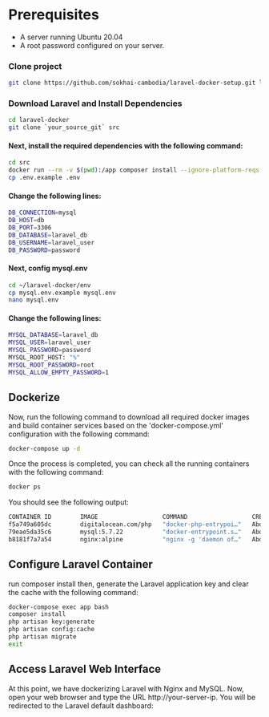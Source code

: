 # Prerequisites
 - A server running Ubuntu 20.04
 - A root password configured on your server.

### Clone project

```bash
git clone https://github.com/sokhai-cambodia/laravel-docker-setup.git laravel-docker
```
### Download Laravel and Install Dependencies

```bash
cd laravel-docker
git clone `your_source_git` src
```

#### Next, install the required dependencies with the following command:
```bash
cd src
docker run --rm -v $(pwd):/app composer install --ignore-platform-reqs
cp .env.example .env
```

#### Change the following lines:
```bash
DB_CONNECTION=mysql
DB_HOST=db
DB_PORT=3306
DB_DATABASE=laravel_db
DB_USERNAME=laravel_user
DB_PASSWORD=password
```


#### Next, config mysql.env
```bash
cd ~/laravel-docker/env
cp mysql.env.example mysql.env
nano mysql.env
```

#### Change the following lines:
```bash
MYSQL_DATABASE=laravel_db
MYSQL_USER=laravel_user
MYSQL_PASSWORD=password
MYSQL_ROOT_HOST: "%"
MYSQL_ROOT_PASSWORD=root
MYSQL_ALLOW_EMPTY_PASSWORD=1
```

## Dockerize

Now, run the following command to download all required docker images and build container services based on the 'docker-compose.yml' configuration with the following command:

```bash
docker-compose up -d
```

Once the process is completed, you can check all the running containers with the following command:
```bash
docker ps
```

You should see the following output:
```bash
CONTAINER ID        IMAGE                  COMMAND                  CREATED              STATUS              PORTS                                      NAMES
f5a749a605dc        digitalocean.com/php   "docker-php-entrypoi…"   About a minute ago   Up About a minute   9000/tcp                                   app
79eae5da35c6        mysql:5.7.22           "docker-entrypoint.s…"   About a minute ago   Up About a minute   0.0.0.0:3306->3306/tcp                     db
b8181f7a7a54        nginx:alpine           "nginx -g 'daemon of…"   About a minute ago   Up About a minute   0.0.0.0:80->80/tcp, 0.0.0.0:443->443/tcp   webserver
```

## Configure Laravel Container

run composer install then, generate the Laravel application key and clear the cache with the following command:
```bash
docker-compose exec app bash
composer install
php artisan key:generate
php artisan config:cache
php artisan migrate
exit
```

## Access Laravel Web Interface
At this point, we have dockerizing Laravel with Nginx and MySQL. Now, open your web browser and type the URL http://your-server-ip. You will be redirected to the Laravel default dashboard:
